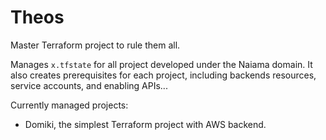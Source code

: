# Theos

Master Terraform project to rule them all. 

Manages `x.tfstate` for all project developed under the Naiama domain.
It also creates prerequisites for each project, including backends resources, service accounts, and enabling APIs...

Currently managed projects:
* Domiki, the simplest Terraform project with AWS backend.
